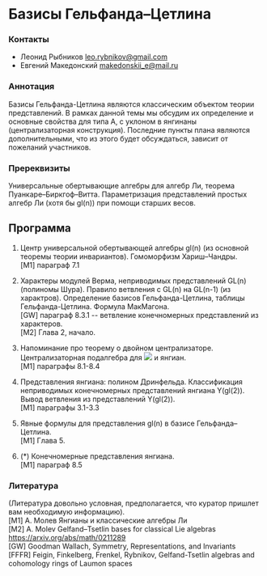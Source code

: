 # Базисы Гельфанда–Цетлина

### Контакты 
* Леонид Рыбников  <leo.rybnikov@gmail.com>
* Евгений Македонский <makedonskii_e@mail.ru>

### Аннотация 
Базисы Гельфанда-Цетлина являются классическим объектом теории представлений. В рамках данной темы мы обсудим их определение и основные свойства для типа A, c уклоном в янгинаны (централизаторная конструкция). Последние пункты плана являются дополнительными, что из этого будет обсуждаться, зависит от пожеланий участников.

### Пререквизиты 
Универсальные обертывающие алгебры для алгебр Ли, теорема Пуанкаре–Биркгоф–Витта. Параметризация представлений простых алгебр Ли (хотя бы gl(n)) при помощи старших весов. 

## Программа

1. Центр универсальной обертывающей алгебры gl(n) (из основной теоремы теории инвариантов). Гомоморфизм Хариш–Чандры.  
[M1] параграф 7.1

2. Характеры модулей Верма, неприводимых представлений GL(n) (полиномы Шура). Правило ветвления с  GL(n) на GL(n-1) (из характров). Определение базисов Гельфанда-Цетлина, таблицы Гельфанда-Цетлина. Формула МакМагона.  
[GW] параграф 8.3.1 -- ветвление конечномерных представлений из характеров.  
[M2] Глава 2, начало.

3. Напоминание про теорему о двойном централизаторе. Централизаторная подалгебра для <img src="https://render.githubusercontent.com/render/math?math=GL_n\supset GL_{n-m}"> и янгиан.  
[M1] параграфы 8.1-8.4

4. Представления янгиана: полином Дринфельда. Классификация неприводимых конечномерных представлений янгиана Y(gl(2)). Вывод ветвления из представлений Y(gl(2)).   
[M1] параграфы 3.1-3.3

5. Явные формулы для представления gl(n) в базисе Гельфанда–Цетлина.  
[M1] Глава 5.

6. (*) Конечномерные представления янгиана.  
[M1] параграф 8.5

### Литература
(Литература довольно условная, предполагается, что куратор пришлет вам необходимую информацию).  
[M1] А. Молев Янгианы и классические алгебры Ли  
[M2] A. Molev Gelfand–Tsetlin bases for classical Lie algebras <https://arxiv.org/abs/math/0211289>  
[GW] Goodman Wallach, Symmetry, Representations, and Invariants  
[FFFR] Feigin, Finkelberg, Frenkel, Rybnikov, Gelfand-Tsetlin algebras and cohomology rings of Laumon spaces
